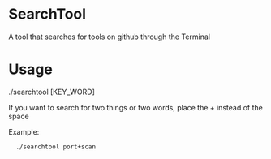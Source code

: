 # SearchTool
A tool that searches for tools on github through the Terminal

# Usage
./searchtool [KEY_WORD]

If you want to search for two things or two words, place the + instead of the space

Example:

      ./searchtool port+scan
